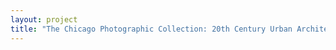 ```yaml
--- 
layout: project 
title: "The Chicago Photographic Collection: 20th Century Urban Architecture, Industry, and Labor" 
---
```



